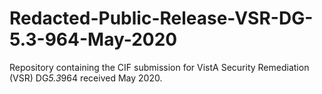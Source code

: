 # Redacted-Public-Release-VSR-DG-5.3-964-May-2020
Repository containing the CIF submission for VistA Security Remediation (VSR) DG*5.3*964 received May 2020.

